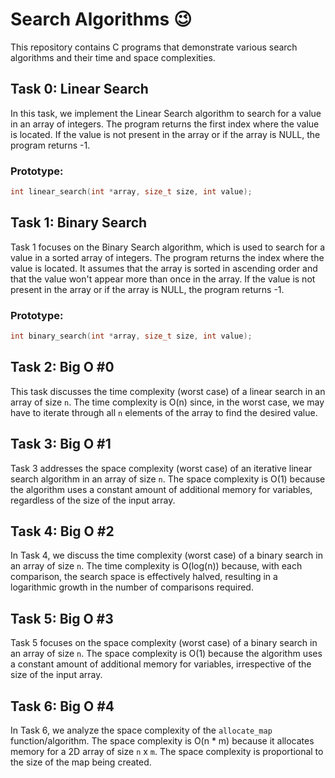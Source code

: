 # Search Algorithms :wink:

This repository contains C programs that demonstrate various search algorithms and their time and space complexities.

## Task 0: Linear Search
In this task, we implement the Linear Search algorithm to search for a value in an array of integers. The program returns the first index where the value is located. If the value is not present in the array or if the array is NULL, the program returns -1.

### Prototype:
```c
int linear_search(int *array, size_t size, int value);
```

## Task 1: Binary Search
Task 1 focuses on the Binary Search algorithm, which is used to search for a value in a sorted array of integers. The program returns the index where the value is located. It assumes that the array is sorted in ascending order and that the value won't appear more than once in the array. If the value is not present in the array or if the array is NULL, the program returns -1.

### Prototype:
```c
int binary_search(int *array, size_t size, int value);
```

## Task 2: Big O #0
This task discusses the time complexity (worst case) of a linear search in an array of size `n`. The time complexity is O(n) since, in the worst case, we may have to iterate through all `n` elements of the array to find the desired value.

## Task 3: Big O #1
Task 3 addresses the space complexity (worst case) of an iterative linear search algorithm in an array of size `n`. The space complexity is O(1) because the algorithm uses a constant amount of additional memory for variables, regardless of the size of the input array.

## Task 4: Big O #2
In Task 4, we discuss the time complexity (worst case) of a binary search in an array of size `n`. The time complexity is O(log(n)) because, with each comparison, the search space is effectively halved, resulting in a logarithmic growth in the number of comparisons required.

## Task 5: Big O #3
Task 5 focuses on the space complexity (worst case) of a binary search in an array of size `n`. The space complexity is O(1) because the algorithm uses a constant amount of additional memory for variables, irrespective of the size of the input array.

## Task 6: Big O #4
In Task 6, we analyze the space complexity of the `allocate_map` function/algorithm. The space complexity is O(n * m) because it allocates memory for a 2D array of size `n` x `m`. The space complexity is proportional to the size of the map being created.
